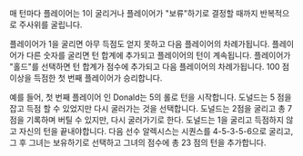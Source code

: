매 턴마다 플레이어는 1이 굴리거나 플레이어가 "보류"하기로 결정할 때까지 반복적으로 주사위를 굴립니다.

플레이어가 1을 굴리면 아무 득점도 얻지 못하고 다음 플레이어의 차례가됩니다.
플레이어가 다른 숫자를 굴리면 턴 합계에 추가되고 플레이어의 턴이 계속됩니다.
플레이어가 "홀드"를 선택하면 턴 합계가 점수에 추가되고 다음 플레이어의 차례가됩니다.
100 점 이상을 득점한 첫 번째 플레이어가 승리합니다.

예를 들어, 첫 번째 플레이어 인 Donald는 5의 롤로 턴을 시작합니다. 도널드는 5 점을 잡고 득점 할 수 있었지만 다시 굴러가는 것을 선택합니다. 도널드는 2점을 굴리고 총 7점을 기록하며 버틸 수 있지만, 다시 굴러가기로 한다. 도널드는 1을 굴리고 득점하지 않고 자신의 턴을 끝내야합니다. 다음 선수 알렉시스는 시퀀스를 4-5-3-5-6으로 굴리고, 그 후 그녀는 보유하기로 선택하고 그녀의 점수에 총 23 점의 턴을 추가합니다.
